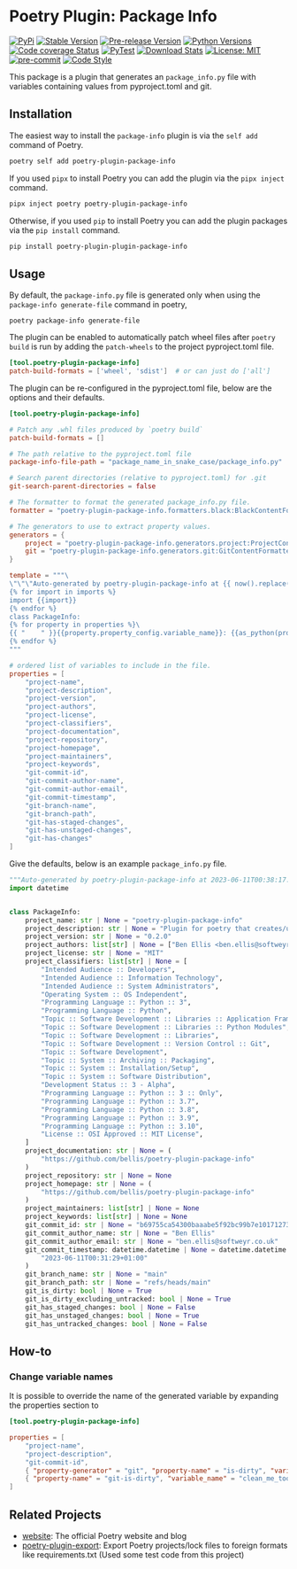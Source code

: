 # Poetry Plugin: Package Info

[![PyPi](https://img.shields.io/pypi/v/poetry-plugin-package-info.svg)](https://pypi.org/project/poetry-plugin-package-info/)
[![Stable Version](https://img.shields.io/pypi/v/poetry-plugin-package-info?label=stable)](https://pypi.org/project/poetry-plugin-package-info/)
[![Pre-release Version](https://img.shields.io/github/v/release/bellis/poetry-plugin-package-info?label=pre-release&include_prereleases&sort=semver)](https://pypi.org/project/poetry-plugin-package-info)
[![Python Versions](https://img.shields.io/pypi/pyversions/poetry-plugin-package-info)](https://pypi.org/project/poetry-plugin-package-info)
[![Code coverage Status](https://codecov.io/gh/bellis/poetry-plugin-package-info/branch/main/graph/badge.svg)](https://codecov.io/gh/bellis/poetry-plugin-package-info)
[![PyTest](https://github.com/bellis/poetry-plugin-package-info/workflows/test/badge.svg)](https://github.com/bellis/poetry-plugin-package-info/actions?query=workflow%3Atest)
[![Download Stats](https://img.shields.io/pypi/dm/poetry-plugin-package-info)](https://pypistats.org/packages/poetry-plugin-package-info)
[![License: MIT](https://img.shields.io/badge/License-MIT-yellow.svg)](https://opensource.org/licenses/MIT)
[![pre-commit](https://img.shields.io/badge/pre--commit-enabled-brightgreen?logo=pre-commit)](https://github.com/pre-commit/pre-commit)
[![Code Style](https://img.shields.io/badge/code%20style-black-000000.svg)](https://github.com/psf/black)

This package is a plugin that generates an `package_info.py` file with variables containing values from pyproject.toml and git.

## Installation

The easiest way to install the `package-info` plugin is via the `self add` command of Poetry.

```bash
poetry self add poetry-plugin-package-info
```

If you used `pipx` to install Poetry you can add the plugin via the `pipx inject` command.

```bash
pipx inject poetry poetry-plugin-package-info
```

Otherwise, if you used `pip` to install Poetry you can add the plugin packages via the `pip install` command.

```bash
pip install poetry-plugin-plugin-package-info
```

## Usage

By default, the `package-info.py` file is generated only when using the `package-info generate-file` command in poetry,

```
poetry package-info generate-file
```

The plugin can be enabled to automatically patch wheel files after `poetry build` is run by adding the `patch-wheels` to the project pyproject.toml file.

```toml
[tool.poetry-plugin-package-info]
patch-build-formats = ['wheel', 'sdist']  # or can just do ['all']
```

The plugin can be re-configured in the pyproject.toml file, below are the options and their defaults.

```toml
[tool.poetry-plugin-package-info]

# Patch any .whl files produced by `poetry build`
patch-build-formats = []

# The path relative to the pyproject.toml file
package-info-file-path = "package_name_in_snake_case/package_info.py"

# Search parent directories (relative to pyproject.toml) for .git
git-search-parent-directories = false

# The formatter to format the generated package_info.py file.
formatter = "poetry-plugin-package-info.formatters.black:BlackContentFormatter"

# The generators to use to extract property values.
generators = {
    project = "poetry-plugin-package-info.generators.project:ProjectContentFormatter",
    git = "poetry-plugin-package-info.generators.git:GitContentFormatter",
}

template = """\
\"\"\"Auto-generated by poetry-plugin-package-info at {{ now().replace(microsecond=0).isoformat()  }}.\"\"\"\
{% for import in imports %}
import {{import}}
{% endfor %}
class PackageInfo:
{% for property in properties %}\
{{ "    " }}{{property.property_config.variable_name}}: {{as_python(property.property_type)}} = {{as_python(property.property_value)}}
{% endfor %}
"""

# ordered list of variables to include in the file.
properties = [
    "project-name",
    "project-description",
    "project-version",
    "project-authors",
    "project-license",
    "project-classifiers",
    "project-documentation",
    "project-repository",
    "project-homepage",
    "project-maintainers",
    "project-keywords",
    "git-commit-id",
    "git-commit-author-name",
    "git-commit-author-email",
    "git-commit-timestamp",
    "git-branch-name",
    "git-branch-path",
    "git-has-staged-changes",
    "git-has-unstaged-changes",
    "git-has-changes"
]
```

Give the defaults, below is an example `package_info.py` file.

```python
"""Auto-generated by poetry-plugin-package-info at 2023-06-11T00:38:17."""
import datetime


class PackageInfo:
    project_name: str | None = "poetry-plugin-package-info"
    project_description: str | None = "Plugin for poetry that creates/updates an package_info.py file with various details about the project/package."
    project_version: str | None = "0.2.0"
    project_authors: list[str] | None = ["Ben Ellis <ben.ellis@softweyr.co.uk>"]
    project_license: str | None = "MIT"
    project_classifiers: list[str] | None = [
        "Intended Audience :: Developers",
        "Intended Audience :: Information Technology",
        "Intended Audience :: System Administrators",
        "Operating System :: OS Independent",
        "Programming Language :: Python :: 3",
        "Programming Language :: Python",
        "Topic :: Software Development :: Libraries :: Application Frameworks",
        "Topic :: Software Development :: Libraries :: Python Modules",
        "Topic :: Software Development :: Libraries",
        "Topic :: Software Development :: Version Control :: Git",
        "Topic :: Software Development",
        "Topic :: System :: Archiving :: Packaging",
        "Topic :: System :: Installation/Setup",
        "Topic :: System :: Software Distribution",
        "Development Status :: 3 - Alpha",
        "Programming Language :: Python :: 3 :: Only",
        "Programming Language :: Python :: 3.7",
        "Programming Language :: Python :: 3.8",
        "Programming Language :: Python :: 3.9",
        "Programming Language :: Python :: 3.10",
        "License :: OSI Approved :: MIT License",
    ]
    project_documentation: str | None = (
        "https://github.com/bellis/poetry-plugin-package-info"
    )
    project_repository: str | None = None
    project_homepage: str | None = (
        "https://github.com/bellis/poetry-plugin-package-info"
    )
    project_maintainers: list[str] | None = None
    project_keywords: list[str] | None = None
    git_commit_id: str | None = "b69755ca54300baaabe5f92bc99b7e101712739b"
    git_commit_author_name: str | None = "Ben Ellis"
    git_commit_author_email: str | None = "ben.ellis@softweyr.co.uk"
    git_commit_timestamp: datetime.datetime | None = datetime.datetime.fromisoformat(
        "2023-06-11T00:31:29+01:00"
    )
    git_branch_name: str | None = "main"
    git_branch_path: str | None = "refs/heads/main"
    git_is_dirty: bool | None = True
    git_is_dirty_excluding_untracked: bool | None = True
    git_has_staged_changes: bool | None = False
    git_has_unstaged_changes: bool | None = True
    git_has_untracked_changes: bool | None = False
```

## How-to

### Change variable names

It is possible to override the name of the generated variable by expanding the properties section to

```toml
[tool.poetry-plugin-package-info]

properties = [
    "project-name",
    "project-description",
    "git-commit-id",
    { "property-generator" = "git", "property-name" = "is-dirty", "variable_name" = "clean_me" },
    { "property-name" = "git-is-dirty", "variable_name" = "clean_me_too" }
]

```

## Related Projects

* [website](https://github.com/python-poetry/website): The official Poetry website and blog
* [poetry-plugin-export](https://github.com/python-poetry/poetry-plugin-export): Export Poetry projects/lock files to
foreign formats like requirements.txt (Used some test code from this project)
